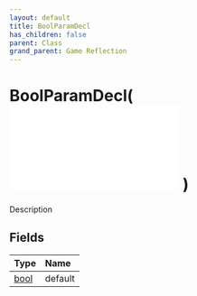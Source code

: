 ```yaml
---
layout: default
title: BoolParamDecl
has_children: false
parent: Class
grand_parent: Game Reflection
---
```

# BoolParamDecl( ![ ParamDecl ](/game-reflection/classes/param_decl.md) )
Description 

## Fields
| Type | Name |
|:-------------|:--------------|
| [bool](/game-reflection/components/bool.md) | default |
